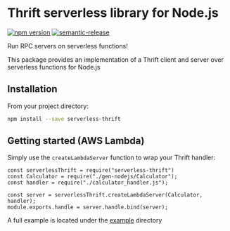 # Thrift serverless library for Node.js
[![npm version](https://badge.fury.io/js/serverless-thrift.svg)](https://badge.fury.io/js/serverless-thrift)
[![semantic-release](https://img.shields.io/badge/%20%20%F0%9F%93%A6%F0%9F%9A%80-semantic--release-e10079.svg)](https://github.com/semantic-release/semantic-release)

Run RPC servers on serverless functions!

This package provides an implementation of a Thrift client and server over serverless functions
for Node.js

## Installation

From your project directory:

```sh
npm install --save serverless-thrift
```

## Getting started (AWS Lambda)

Simply use the `createLambdaServer` function to wrap your Thrift handler:

```node
const serverlessThrift = require("serverless-thrift")
const Calculator = require("./gen-nodejs/Calculator");
const handler = require("./calculator_handler.js");

const server = serverlessThrift.createLambdaServer(Calculator, handler);
module.exports.handle = server.handle.bind(server);
```

A full example is located under the [example](./example) directory


